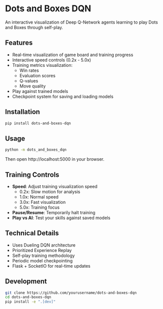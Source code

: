 # Dots and Boxes DQN

An interactive visualization of Deep Q-Network agents learning to play Dots and Boxes through self-play.

## Features

- Real-time visualization of game board and training progress
- Interactive speed controls (0.2x - 5.0x)
- Training metrics visualization:
  - Win rates
  - Evaluation scores
  - Q-values
  - Move quality
- Play against trained models
- Checkpoint system for saving and loading models

## Installation

```bash
pip install dots-and-boxes-dqn
```

## Usage

```bash
python -m dots_and_boxes_dqn
```

Then open http://localhost:5000 in your browser.

## Training Controls

- **Speed**: Adjust training visualization speed
  - 0.2x: Slow motion for analysis
  - 1.0x: Normal speed
  - 3.0x: Fast visualization
  - 5.0x: Training focus
- **Pause/Resume**: Temporarily halt training
- **Play vs AI**: Test your skills against saved models

## Technical Details

- Uses Dueling DQN architecture
- Prioritized Experience Replay
- Self-play training methodology
- Periodic model checkpointing
- Flask + SocketIO for real-time updates

## Development

```bash
git clone https://github.com/yourusername/dots-and-boxes-dqn
cd dots-and-boxes-dqn
pip install -e ".[dev]"
```
